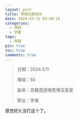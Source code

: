 ```yaml
---
layout: post
title: 导随记录950
date: 2024-03-12 03:40:14
categories:
  - 导随
  - 学者
tags:
  - 导随
pin: true
toc: true
comments: true
---
```

> 日期：2024.3.11
>
> 等级：50
>
> 副本：苏醒遗迹喀恩埋没圣堂
>
> 职业：学者

感觉好久没打这个了。